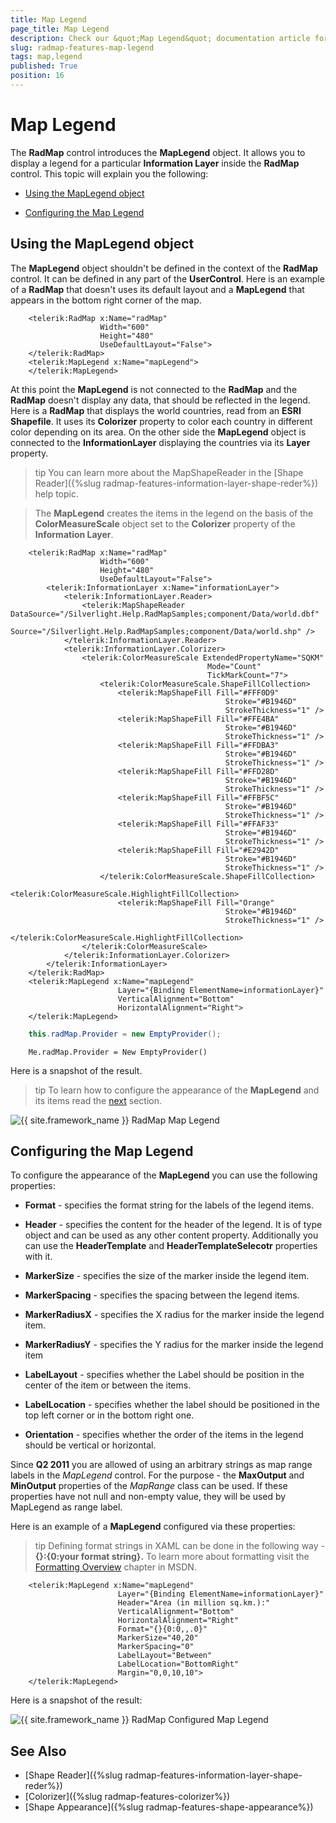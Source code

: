 ```yaml
---
title: Map Legend
page_title: Map Legend
description: Check our &quot;Map Legend&quot; documentation article for the RadMap {{ site.framework_name }} control.
slug: radmap-features-map-legend
tags: map,legend
published: True
position: 16
---
```


# Map Legend

The __RadMap__ control introduces the __MapLegend__ object. It allows you to display a legend for a particular __Information Layer__ inside the __RadMap__ control. This topic will explain you the following:

* [Using the MapLegend object](#using-the-maplegend-object)

* [Configuring the Map Legend](#configuring-the-map-legend)

## Using the MapLegend object

The __MapLegend__ object shouldn't be defined in the context of the __RadMap__ control. It can be defined in any part of the __UserControl__. Here is an example of a __RadMap__ that doesn't uses its default layout and a __MapLegend__ that appears in the bottom right corner of the map.


```XAML
	<telerik:RadMap x:Name="radMap"
	                Width="600"
	                Height="480"
	                UseDefaultLayout="False">
	</telerik:RadMap>
	<telerik:MapLegend x:Name="mapLegend">
	</telerik:MapLegend>
```

At this point the __MapLegend__ is not connected to the __RadMap__ and the __RadMap__ doesn't display any data, that should be reflected in the legend. Here is a __RadMap__ that displays the world countries, read from an __ESRI Shapefile__. It uses its __Colorizer__ property to color each country in different color depending on its area. On the other side the __MapLegend__ object is connected to the __InformationLayer__ displaying the countries via its __Layer__ property.

>tip You can learn more about the MapShapeReader in the [Shape Reader]({%slug radmap-features-information-layer-shape-reder%}) help topic.

>The __MapLegend__ creates the items in the legend on the basis of the __ColorMeasureScale__ object set to the __Colorizer__ property of the __Information Layer__.


```XAML
	<telerik:RadMap x:Name="radMap"
	                Width="600"
	                Height="480"
	                UseDefaultLayout="False">
	    <telerik:InformationLayer x:Name="informationLayer">
	        <telerik:InformationLayer.Reader>
	            <telerik:MapShapeReader DataSource="/Silverlight.Help.RadMapSamples;component/Data/world.dbf"
	                                    Source="/Silverlight.Help.RadMapSamples;component/Data/world.shp" />
	        </telerik:InformationLayer.Reader>
	        <telerik:InformationLayer.Colorizer>
	            <telerik:ColorMeasureScale ExtendedPropertyName="SQKM"
	                                        Mode="Count"
	                                        TickMarkCount="7">
	                <telerik:ColorMeasureScale.ShapeFillCollection>
	                    <telerik:MapShapeFill Fill="#FFF0D9"
	                                            Stroke="#B1946D"
	                                            StrokeThickness="1" />
	                    <telerik:MapShapeFill Fill="#FFE4BA"
	                                            Stroke="#B1946D"
	                                            StrokeThickness="1" />
	                    <telerik:MapShapeFill Fill="#FFDBA3"
	                                            Stroke="#B1946D"
	                                            StrokeThickness="1" />
	                    <telerik:MapShapeFill Fill="#FFD28D"
	                                            Stroke="#B1946D"
	                                            StrokeThickness="1" />
	                    <telerik:MapShapeFill Fill="#FFBF5C"
	                                            Stroke="#B1946D"
	                                            StrokeThickness="1" />
	                    <telerik:MapShapeFill Fill="#FFAF33"
	                                            Stroke="#B1946D"
	                                            StrokeThickness="1" />
	                    <telerik:MapShapeFill Fill="#E2942D"
	                                            Stroke="#B1946D"
	                                            StrokeThickness="1" />
	                </telerik:ColorMeasureScale.ShapeFillCollection>
	                <telerik:ColorMeasureScale.HighlightFillCollection>
	                    <telerik:MapShapeFill Fill="Orange"
	                                            Stroke="#B1946D"
	                                            StrokeThickness="1" />
	                </telerik:ColorMeasureScale.HighlightFillCollection>
	            </telerik:ColorMeasureScale>
	        </telerik:InformationLayer.Colorizer>
	    </telerik:InformationLayer>
	</telerik:RadMap>
	<telerik:MapLegend x:Name="mapLegend"
	                    Layer="{Binding ElementName=informationLayer}"
	                    VerticalAlignment="Bottom"
	                    HorizontalAlignment="Right">
	</telerik:MapLegend>
```


```C#
	this.radMap.Provider = new EmptyProvider();
```


```VB.NET
	Me.radMap.Provider = New EmptyProvider()
```

Here is a snapshot of the result.

>tip To learn how to configure the appearance of the __MapLegend__ and its items read the [next](#configuring-the-map-legend) section.

![{{ site.framework_name }} RadMap Map Legend](images/RadMap_Features_MapLegend_01.png)

## Configuring the Map Legend

To configure the appearance of the __MapLegend__ you can use the following properties:

* __Format__ - specifies the format string for the labels of the legend items. 

* __Header__ - specifies the content for the header of the legend. It is of type object and can be used as any other content property. Additionally you can use the __HeaderTemplate__ and __HeaderTemplateSelecotr__ properties with it. 

* __MarkerSize__ - specifies the size of the marker inside the legend item. 

* __MarkerSpacing__ - specifies the spacing between the legend items. 

* __MarkerRadiusX__ - specifies the X radius for the marker inside the legend item. 

* __MarkerRadiusY__ - specifies the Y radius for the marker inside the legend item 

* __LabelLayout__ - specifies whether the Label should be position in the center of the item or between the items. 

* __LabelLocation__ - specifies whether the label should be positioned in the top left corner or in the bottom right one.

* __Orientation__ - specifies whether the order of the items in the legend should be vertical or horizontal.

Since __Q2 2011__ you are allowed of using an arbitrary strings as map range labels in the *MapLegend* control. For the purpose - the __MaxOutput__ and __MinOutput__ properties of the *MapRange* class can be used. If these properties have not null and non-empty value, they will be used by MapLegend as range label.

Here is an example of a __MapLegend__ configured via these properties:

>tip Defining format strings in XAML can be done in the following way - __{}:{0:your format string}.__ To learn more about formatting visit the [Formatting Overview](http://msdn.microsoft.com/en-us/library/26etazsy.aspx) chapter in MSDN.


```XAML
	<telerik:MapLegend x:Name="mapLegend"
	                    Layer="{Binding ElementName=informationLayer}"
	                    Header="Area (in million sq.km.):"
	                    VerticalAlignment="Bottom"
	                    HorizontalAlignment="Right"
	                    Format="{}{0:0,,.0}"
	                    MarkerSize="40,20"
	                    MarkerSpacing="0"
	                    LabelLayout="Between"
	                    LabelLocation="BottomRight"
	                    Margin="0,0,10,10">
	</telerik:MapLegend>
```

Here is a snapshot of the result:

![{{ site.framework_name }} RadMap Configured Map Legend](images/RadMap_Features_MapLegend_02.png)

## See Also
 * [Shape Reader]({%slug radmap-features-information-layer-shape-reder%})
 * [Colorizer]({%slug radmap-features-colorizer%})
 * [Shape Appearance]({%slug radmap-features-shape-appearance%})